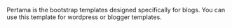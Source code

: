Pertama is the bootstrap templates designed specifically for blogs. You can use this template for wordpress or blogger templates.
